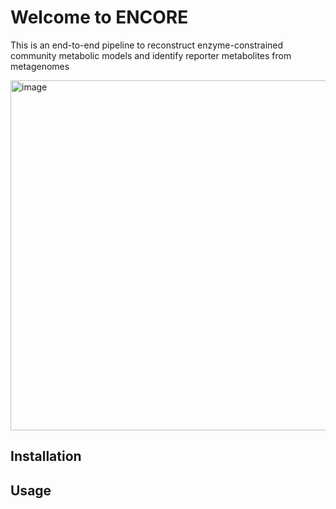 # Welcome to ENCORE
This is an end-to-end pipeline to reconstruct enzyme-constrained community metabolic models and identify reporter metabolites from metagenomes

<img width="1091" height="560" alt="image" src="https://github.com/user-attachments/assets/307f5455-960d-4545-aa6e-f49c2b639a6e" />


## Installation


## Usage

